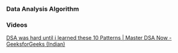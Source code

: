 ### Data Analysis Algorithm

### Videos

[DSA was hard until i learned these 10 Patterns | Master DSA Now - GeeksforGeeks (Indian)](https://www.youtube.com/watch?v=aWjFPloGYmg&t=3s)
